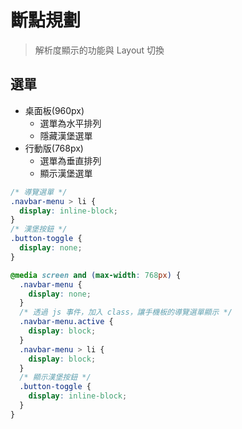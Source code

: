 # 斷點規劃

> 解析度顯示的功能與 Layout 切換

## 選單

- 桌面板(960px)
  - 選單為水平排列
  - 隱藏漢堡選單
- 行動版(768px)
  - 選單為垂直排列
  - 顯示漢堡選單

```css
/* 導覽選單 */
.navbar-menu > li {
  display: inline-block;
}
/* 漢堡按鈕 */
.button-toggle {
  display: none;
}

@media screen and (max-width: 768px) {
  .navbar-menu {
    display: none;
  }
  /* 透過 js 事件，加入 class，讓手機板的導覽選單顯示 */
  .navbar-menu.active {
    display: block;
  }
  .navbar-menu > li {
    display: block;
  }
  /* 顯示漢堡按鈕 */
  .button-toggle {
    display: inline-block;
  }
}
```
